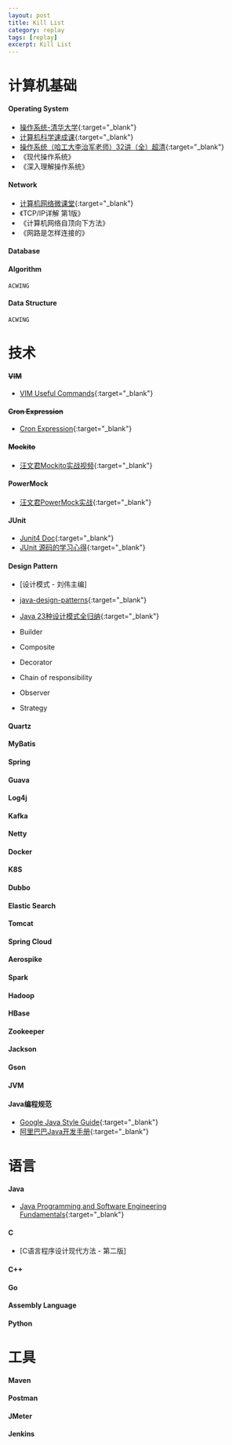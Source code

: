```yaml
---
layout: post
title: Kill List
category: replay
tags: [replay]
excerpt: Kill List
---
```



# 计算机基础 

#### Operating System    

- [操作系统-清华大学](https://www.xuetangx.com/learn/THU08091000267/THU08091000267/4231154/video/6287057){:target="_blank"}  
- [计算机科学速成课](https://www.bilibili.com/video/BV1EW411u7th){:target="_blank"}  
- [操作系统（哈工大李治军老师）32讲（全）超清](https://www.bilibili.com/video/BV1d4411v7u7){:target="_blank"}  
- 《现代操作系统》  
- 《深入理解操作系统》  

#### Network    

- [计算机网络微课堂](https://www.bilibili.com/video/BV1c4411d7jb){:target="_blank"}  
- 《TCP/IP详解 第1版》  
- 《计算机网络自顶向下方法》  
- 《网路是怎样连接的》    

#### Database
#### Algorithm  

`ACWING`  

#### Data Structure  

`ACWING`  

# 技术  

#### ~~VIM~~  

- [VIM Useful Commands](http://yaoyichen.cn/tool/2020/11/24/vim-useful-commands.html){:target="_blank"}  

#### ~~Cron Expression~~  

- [Cron Expression](http://yaoyichen.cn/tool/2020/12/04/cron-expression.html){:target="_blank"}  

#### ~~Mockito~~  

- [汪文君Mockito实战视频](https://www.bilibili.com/video/BV1jJ411A7Sv?p=10&t=1563){:target="_blank"} 

#### PowerMock  

- [汪文君PowerMock实战](https://www.bilibili.com/video/BV12J411S7mp?p=4&t=489){:target="_blank"}  

#### JUnit  

- [Junit4 Doc](https://github.com/junit-team/junit4/wiki){:target="_blank"}  
- [JUnit 源码的学习心得](https://github.com/fanofxiaofeng/NaiveJUnitIntroduction){:target="_blank"}  


#### Design Pattern    

- [设计模式 - 刘伟主编]  
- [java-design-patterns](https://github.com/iluwatar/java-design-patterns){:target="_blank"}  
- [Java 23种设计模式全归纳](https://github.com/youlookwhat/DesignPattern){:target="_blank"}  

- Builder  
- Composite  
- Decorator  
- Chain of responsibility  
- Observer  
- Strategy    

#### Quartz  
#### MyBatis  
#### Spring  
#### Guava  
#### Log4j  
#### Kafka  
#### Netty  
#### Docker  
#### K8S  
#### Dubbo  
#### Elastic Search  
#### Tomcat  
#### Spring Cloud  
#### Aerospike  
#### Spark  
#### Hadoop  
#### HBase  
#### Zookeeper  
#### Jackson  
#### Gson  
#### JVM  

#### Java编程规范  
- [Google Java Style Guide](https://google.github.io/styleguide/javaguide.html){:target="_blank"}  
- [阿里巴巴Java开发手册](https://github.com/alibaba/p3c){:target="_blank"}  


# 语言  

#### Java  

- [Java Programming and Software Engineering Fundamentals](https://www.coursera.org/specializations/java-programming){:target="_blank"}  

#### C  

- [C语言程序设计现代方法 - 第二版]  

#### C++  
#### Go  
#### Assembly Language  
#### Python  

# 工具  

#### Maven
#### Postman  
#### JMeter  
#### Jenkins  
